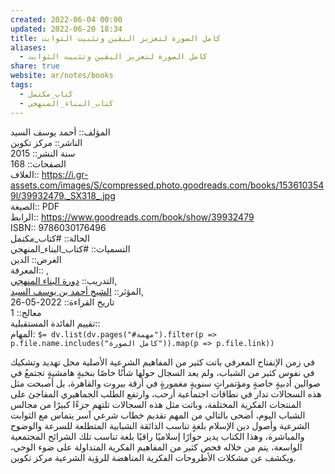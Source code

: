 ```yaml
---  
created: 2022-06-04 00:00  
updated: 2022-06-20 18:34  
title: كامل الصورة لتعزيز اليقين وتثبيت الثوابت  
aliases:  
  - كامل الصورة لتعزيز اليقين وتثبيت الثوابت  
share: true  
website: ar/notes/books  
tags:  
  - كتاب_مكتمل  
  - كتاب_البناء_المنهجي  
---  
```

  
  
المؤلف:: أحمد يوسف السيد  
الناشر:: مركز تكوين  
سنة النشر:: 2015  
الصفحات:: 168  
الغلاف:: <https://i.gr-assets.com/images/S/compressed.photo.goodreads.com/books/1536103549l/39932479._SX318_.jpg>  
الصيغة:: PDF  
الرابط:: <https://www.goodreads.com/book/show/39932479>  
ISBN:: 9786030176496  
الحالة:: #كتاب_مكتمل  
التسميات:: #كتاب_البناء_المنهجي  
الغرض:: الدين  
المعرفة:: ,  
التدريب:: [دورة البناء المنهجي](%D8%AF%D9%88%D8%B1%D8%A9%20%D8%A7%D9%84%D8%A8%D9%86%D8%A7%D8%A1%20%D8%A7%D9%84%D9%85%D9%86%D9%87%D8%AC%D9%8A),  
المؤثر:: [الشيخ أحمد بن يوسف السيد](%D8%A7%D9%84%D8%B4%D9%8A%D8%AE%20%D8%A3%D8%AD%D9%85%D8%AF%20%D8%A8%D9%86%20%D9%8A%D9%88%D8%B3%D9%81%20%D8%A7%D9%84%D8%B3%D9%8A%D8%AF),  
تاريخ القراءة:: 2022-05-26  
معالج:: 1  
تقييم الفائدة المستقبلية::  
المهام: `$= dv.list(dv.pages("#مهمة").filter(p => p.file.name.includes("كامل الصورة")).map(p => p.file.link))`  
  
في زمن الإنفتاح المعرفي باتت كثير من المفاهيم الشرعية الأصلية محل تهديد وتشكيك في نفوس كثير من الشباب، ولم يعد السجال حولها شأنًا خاصًا بنخبةٍ هامشيةٍ تجتمعُ في صوالين أدبيةٍ خاصةٍ ومؤتمراتٍ سنويةٍ مغمورةٍ في أزقة بيروت والقاهرة، بل أصبحت مثل هذه السجالات تدار في نطاقات اجتماعية أرحب، وارتفع الطلب الجماهيري المفاجئ على المنتجات الفكرية المختلفة، وباتت مثل هذه السجالات تلتهم جزءًا كبيرًا من مجالس الشباب اليوم، أضحى بالتالي من المهم تقديم خطاب شرعي آسر يتماس مع الثوابت الشرعية وأصول دين الإسلام بلغةٍ تناسب الذائقة الشبابية المتطلعة للسرعة والوضوح والمباشرة، وهذا الكتاب يدير حوارًا إسلاميًا راقيًا بلغة تناسب تلك الشرائح المجتمعية الواسعة، يتم من خلاله فحص كثير من المفاهيم الفكرية المتداولة على ضوء الوحي، ويكشف عن مشكلات الأطروحات الفكرية المناهضة للرؤية الشرعية مركز تكوين.  
  
